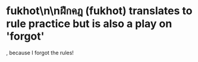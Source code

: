 # fukhot\n\nฝึกคฎ (fukhot) translates to rule practice but is also a play on 'forgot'
, because I forgot the rules!
